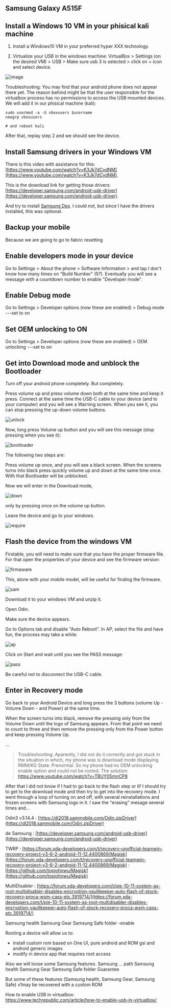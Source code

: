 


## Samsung Galaxy A515F


## Install a Windows 10 VM in your phisical kali machine

1. Install a Windows10 VM in your preferred hyper XXX technology.

2. Virtualize your USB in the windows machine: VirtualBox > Settings (on the desired VM) > USB > Make sure usb 3 is selected > click on + icon and select device. 

![image](img/usb01.png)

Troubleshooting: You may find that your android phone does not appear there yet. The reason behind might be that the user responsible for the virtualbox process has no permissions to access the USB mounted devices. We will add it in our phisical machine (kali):

```
sudo usermod -a -G vboxusers $username
newgrp vboxusers

# and reboot kali
```

After that, replay step 2 and we should see the device.




## Install Samsung drivers in your Windows VM

There is this video with assistance for this: [https://www.youtube.com/watch?v=K3Jk7dCvdNM](https://www.youtube.com/watch?v=K3Jk7dCvdNM).

This is the download link for getting those drivers: [https://developer.samsung.com/android-usb-driver](https://developer.samsung.com/android-usb-driver).

And try to install [Samsung Dex](https://www.samsung.com/latin/apps/samsung-dex/). I could not, but since I have the drivers installed, this was optional.

## Backup your mobile

Because we are going to go to fabric resetting

## Enable developers mode in your device

Go to Settings > About the phone > Software  Information > and tap I don't know how many times on "Build Number" (5?). Eventually you will see a message with a countdown number to enable "Developer mode".

## Enable Debug mode

Go to Settings > Developer options (now these are enabled) > Debug mode ---set to on

## Set OEM unlocking to ON

Go to Settings > Developer options (now these are enabled) > OEM unlocking  ---set to on


## Get into Download mode and unblock the Bootloader

Turn off your android phone completely. But completely.

Press volume up and press volume down both at the same time and keep it press. Connect at the same time the USB-C cable to your device (and to your computer) and you will see a Warning screen. When you see it, you can stop pressing the up-down volume buttons. 

![unlock](img/unlock.png)

Now, long press Volume up button and you will see this message (stop pressing when you see it):

![bootloader](img/booloader.png)

The following two steps are:

Press volume up once, and you will see a black screen. When the screens turns into black press quickly volume up and down at the same time once. With that Bootloader will be unblocked.

Now we will enter in the Download mode, 

![down](img/downloadmode.png)

only by pressing once on the volume up button.

Leave the device and go to your windows.

![require](img/requirements.png)
## Flash the device from the windows VM

Firstable, you will need to make sure that you have the proper firmware file. For that open the properties of your device and see the firmware version:

![firmaware](img/firmware.png)


This, alone with your mobile model, will be useful for finding the firmware. 

![sam](img/sam.png)

Download it to your windows VM and unzip it.

Open Odin. 

Make sure the device appears.

Go to Options tab and disable "Auto Reboot". In AP, select the file and have fun, the process may take a while:


![ap](img/ap.png)

Click on Start and wait until you see the PASS message:

![pass](img/pass.png)


Be careful not to disconnect the USB-C cable.

## Enter in Recovery mode 

Go back to your Android Device and long press the 3 buttons (volume Up - Volume Down - and Power) at the same time.

When the screen turns into black, remove the pressing only from the Volume Down until the logo of Samsung appears. From that point we need to count to three and then remove the pressing only from the Power button and keep pressing Volume Up.

...

>Troubleshooting: Aparently, I did not do it correctly and got stuck in the situation in which, my phone was is download mode displaying RMM/KG State: Prenormal. So my phone had no OEM unlocking enable option and could not be rooted. The solution:  https://www.youtube.com/watch?v=TBUY05mnCP8


After that I did not know if I had to go back to the flash step or Iif I should try to get to the download mode and then try to get into the recovery mode. I went through a loop of turning on and off, with several reinstallations and frozen screens with Samsung logo in it. I saw the "erasing" mesage several times and... 

Odin3 v3.14.4 : [https://dl2018.sammobile.com/Odin.zipDriver](https://dl2018.sammobile.com/Odin.zipDriver) 

de Samsung : [https://developer.samsung.com/android-usb-driver](https://developer.samsung.com/android-usb-driver) 

TWRP : [https://forum.xda-developers.com/t/recovery-unofficial-teamwin-recovery-project-v3-6-2-android-11-12.4400869/Magisk](https://forum.xda-developers.com/t/recovery-unofficial-teamwin-recovery-project-v3-6-2-android-11-12.4400869/Magisk) : [https://github.com/topjohnwu/Magisk](https://github.com/topjohnwu/Magisk) 

MultiDisabler : [https://forum.xda-developers.com/t/pie-10-11-system-as-root-multidisabler-disables-encryption-vaultkeeper-auto-flash-of-stock-recovery-proca-wsm-cass-etc.3919714/](https://forum.xda-developers.com/t/pie-10-11-system-as-root-multidisabler-disables-encryption-vaultkeeper-auto-flash-of-stock-recovery-proca-wsm-cass-etc.3919714/)






Samsung health
Samsung Gear
Samsung Safe folder
-enable


Rooting a device will allow us to:

- install custom rom based on One UI, pure android and ROM gsi and android generic images 
- modify in device app that requires root access

Also we will loose some Samsung features.
Samsung ... path
Samsung health
Samsung Gear
Samsung Safe folder
Guarantee

But some of these features  (Samsung health, Samsung Gear, Samsung Safe) x1may be recovered with a custom ROM



How to enable USB in virtualbox:
https://www.techrepublic.com/article/how-to-enable-usb-in-virtualbox/